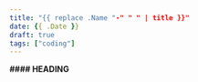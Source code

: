 ```yaml
---
title: "{{ replace .Name "-" " " | title }}"
date: {{ .Date }}
draft: true
tags: ["coding"]
---
```


**#### HEADING**